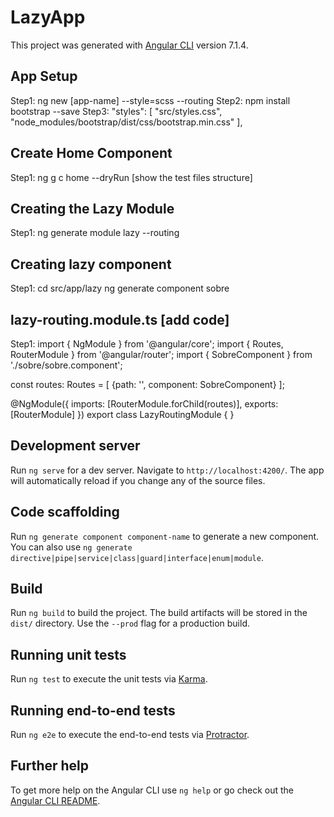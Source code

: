 # LazyApp

This project was generated with [Angular CLI](https://github.com/angular/angular-cli) version 7.1.4.

## App Setup
Step1: ng new [app-name] --style=scss --routing
Step2: npm install bootstrap --save
Step3: 
"styles": [
  "src/styles.css",
  "node_modules/bootstrap/dist/css/bootstrap.min.css"
],

## Create Home Component
Step1: ng g c home --dryRun [show the test files structure]

## Creating the Lazy Module
Step1: ng generate module lazy --routing

## Creating lazy component
Step1: cd src/app/lazy
ng generate component sobre

## lazy-routing.module.ts [add code]
Step1: import { NgModule } from '@angular/core';
import { Routes, RouterModule } from '@angular/router';
import { SobreComponent } from './sobre/sobre.component';

const routes: Routes = [
  {path: '', component: SobreComponent}
];

@NgModule({
  imports: [RouterModule.forChild(routes)],
  exports: [RouterModule]
})
export class LazyRoutingModule { }

## Development server

Run `ng serve` for a dev server. Navigate to `http://localhost:4200/`. The app will automatically reload if you change any of the source files.

## Code scaffolding

Run `ng generate component component-name` to generate a new component. You can also use `ng generate directive|pipe|service|class|guard|interface|enum|module`.

## Build

Run `ng build` to build the project. The build artifacts will be stored in the `dist/` directory. Use the `--prod` flag for a production build.

## Running unit tests

Run `ng test` to execute the unit tests via [Karma](https://karma-runner.github.io).

## Running end-to-end tests

Run `ng e2e` to execute the end-to-end tests via [Protractor](http://www.protractortest.org/).

## Further help

To get more help on the Angular CLI use `ng help` or go check out the [Angular CLI README](https://github.com/angular/angular-cli/blob/master/README.md).
